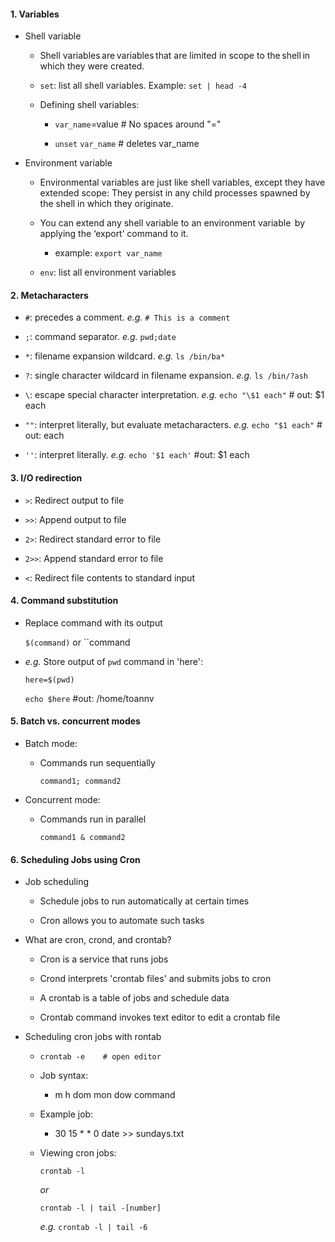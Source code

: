 #### 1. Variables

- Shell variable
  
  - Shell variables are variables that are limited in scope to the shell in which they were created.
  
  - `set`: list all shell variables. Example: `set | head -4`
  
  - Defining shell variables:
    
    - `var_name`=value    # No spaces around "="
    
    - `unset` `var_name`    # deletes var_name

- Environment variable
  
  - Environmental variables are just like shell variables, except they have extended scope: They persist in any child processes spawned by the shell in which they originate.
  
  - You can extend any shell variable to an environment variable  by applying the ‘export’ command to it.
    
    - example: `export var_name`
  
  - `env`: list all environment variables

#### 2. Metacharacters

- `#`: precedes a comment. *e.g.* `# This is a comment`

- `;`: command separator. *e.g.* `pwd;date`

- `*`: filename expansion wildcard. *e.g.* `ls /bin/ba*`

- `?`: single character wildcard in filename expansion. *e.g.* `ls /bin/?ash`

- `\`: escape special character interpretation. *e.g.* `echo "\$1 each"` # out: $1 each

- `""`: interpret literally, but evaluate metacharacters. *e.g.* `echo "$1 each"` # out: each

- `''`: interpret literally. *e.g.* `echo '$1 each'` #out: $1 each

#### 3. I/O redirection

- `>`: Redirect output to file

- `>>`: Append output to file

- `2>`: Redirect standard error to file

- `2>>`: Append standard error to file

- `<`: Redirect file contents to standard input

#### 4. Command substitution

- Replace command with its output
  
  `$(command)` or ``command` `

- *e.g.* Store output of `pwd` command in 'here':
  
  `here=$(pwd)` 
  
  `echo $here` #out: /home/toannv

#### 5. Batch vs. concurrent modes

- Batch mode:
  
  - Commands run sequentially
    
    `command1; command2`

- Concurrent mode:
  
  - Commands run in parallel
    
    `command1 & command2`

#### 6. Scheduling Jobs using Cron

- Job scheduling
  
  - Schedule jobs to run automatically at certain times
  
  - Cron allows you to automate such tasks

- What are cron, crond, and crontab?
  
  - Cron is a service that runs jobs
  
  - Crond interprets 'crontab files' and submits jobs to cron
  
  - A crontab is a table of jobs and schedule data
  
  - Crontab command invokes text editor to edit a crontab file

- Scheduling cron jobs with rontab
  
  - `crontab -e    # open editor`
  
  - Job syntax:
    
    - m h dom mon dow command
  
  - Example job:
    
    - 30 15 * * 0 date >> sundays.txt
  
  - Viewing cron jobs:
    
    `crontab -l` 
    
    *or*
    
    `crontab -l | tail -[number]`
    
    *e.g.* `crontab -l | tail -6` 


